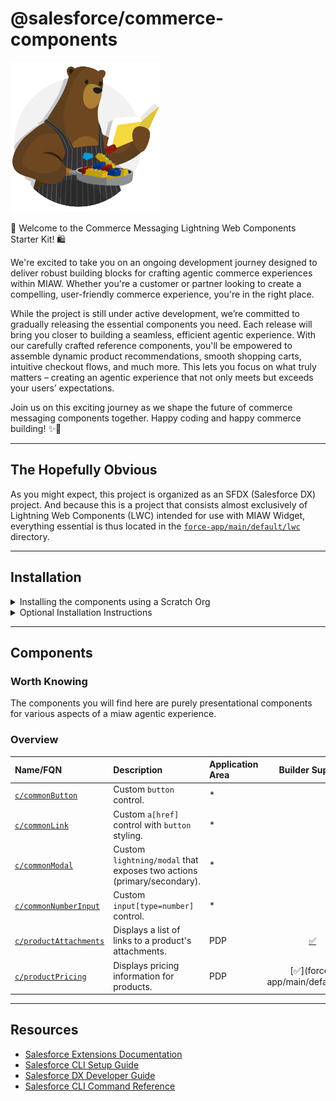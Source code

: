 # @salesforce/commerce-components

![recipes-logo](recipes-logo.png)

🌟 Welcome to the Commerce Messaging Lightning Web Components Starter Kit! 🛍️

We're excited to take you on an ongoing development journey designed to deliver robust building blocks for crafting agentic commerce experiences within MIAW. Whether you're a customer or partner looking to create a compelling, user-friendly commerce experience, you're in the right place.

While the project is still under active development, we’re committed to gradually releasing the essential components you need. Each release will bring you closer to building a seamless, efficient agentic experience. With our carefully crafted reference components, you'll be empowered to assemble dynamic product recommendations, smooth shopping carts, intuitive checkout flows, and much more. This lets you focus on what truly matters – creating an agentic experience that not only meets but exceeds your users’ expectations.

Join us on this exciting journey as we shape the future of commerce messaging components together. Happy coding and happy commerce building! ✨🚀

---

## The Hopefully Obvious

As you might expect, this project is organized as an SFDX (Salesforce DX) project. And because this is a project that consists almost exclusively of Lightning Web Components (LWC) intended for use with MIAW Widget, everything essential is thus located in the [`force-app/main/default/lwc`](force-app/main/default/lwc) directory.

---

## Installation

<details>
<summary>Installing the components using a Scratch Org</summary>

1.  Set up your environment. Follow the steps in the [Quick Start: Lightning Web Components](https://trailhead.salesforce.com/content/learn/projects/quick-start-lightning-web-components/) Trailhead project. The steps include:

    -   Enable Dev Hub in your Org
    -   Install Salesforce CLI
    -   Install Visual Studio Code
    -   Install the Visual Studio Code Salesforce extensions, including the Lightning Web Components extension

2.  If you haven't already done so, authorize your hub org and provide it with an alias (**myhuborg** in the command below):

    ```shell
    sf org login web -d -a myhuborg
    ```

3.  Clone the repositoty `akasipathy/commerce-messaging-lightning-components`:

    ```shell
    git clone https://github.com/akasipathy/commerce-messaging-lightning-components.git
    cd commerce-messaging-lightning-components
    ```

4.  Create a scratch org and provide it with an alias (**commerce-messaging-components** in the command below):

    ```shell
    sf org create scratch -f config/project-scratch-def.json -a commerce-messaging-components
    ```

5.  Push the app to your scratch org:

    ```shell
    sf project deploy start
    ```

6.  Open the scratch org:

    ```shell
    sf org open
    ```

    </details>

<details>
<summary>Optional Installation Instructions</summary>

This repository contains several files that are relevant if you want to integrate modern web development tooling to your Salesforce development processes, or to your continuous integration/continuous deployment processes.

### Code Formatting

[Prettier](https://prettier.io/) is a code formatter used to ensure consistent formatting across your code base. To use Prettier with Visual Studio Code, install [this extension](https://marketplace.visualstudio.com/items?itemName=esbenp.prettier-vscode) from the Visual Studio Code Marketplace. The [.prettierignore](.prettierignore) and [.prettierrc](.prettierrc) files are provided as part of this repository to control the behavior of the Prettier formatter.

### Code Linting

[ESLint](https://eslint.org/) is a popular JavaScript linting tool used to identify stylistic errors and erroneous constructs. To use ESLint with Visual Studio Code, install [this extension](https://marketplace.visualstudio.com/items?itemName=salesforce.salesforcedx-vscode-lwc) from the Visual Studio Code Marketplace. The [.eslintrc.cjs](force-app/main/default/lwc/.eslintrc.cjs) file is provided as part of this repository to control the behavior of the linting process in the context of Lightning Web Components development.

### Pre-Commit Hook

This repository also comes with a [package.json](package.json) file that makes it easy to set up a pre-commit hook that enforces code formatting and linting by running Prettier and ESLint every time you `git commit` changes.

To set up the formatting and linting pre-commit hook:

1. Install [Node.js](https://nodejs.org) if you haven't already done so
2. Run `npm install` in your project's root folder to install the ESLint and Prettier modules (Note: Mac users should verify that Xcode command line tools are installed before running this command.)

Prettier and ESLint will now run automatically every time you commit changes. The commit will fail if linting errors are detected. You can also run the formatting and linting from the command line using the following commands (check out [package.json](package.json) for the full list):

```shell
npm run lint
npm run format
```

</details>

---

## Components

### Worth Knowing

The components you will find here are purely presentational components for various aspects of a miaw agentic experience.

### Overview

<!-- prettier-ignore -->
| Name/FQN                                                                                                                                                                                                                                                                                                                                                                                                                                                                                                                                                                                                                 | Description                                                                                                                                                                                                                                                            | Application Area |                                 Builder Support                                 |
|:-------------------------------------------------------------------------------------------------------------------------------------------------------------------------------------------------------------------------------------------------------------------------------------------------------------------------------------------------------------------------------------------------------------------------------------------------------------------------------------------------------------------------------------------------------------------------------------------------------------------------|:-----------------------------------------------------------------------------------------------------------------------------------------------------------------------------------------------------------------------------------------------------------------------|:-----------------|:-------------------------------------------------------------------------------:|
| [`c/commonButton`](force-app/main/default/lwc/commonButton)                                                                                                                                                                                                                                                                                                                                                                                                                                                                                                                                                              | Custom `button` control.                                                                                                                                                                                                                                               | *                |                                                                                 |
| [`c/commonLink`](force-app/main/default/lwc/commonLink)                                                                                                                                                                                                                                                                                                                                                                                                                                                                                                                                                                  | Custom `a[href]` control with `button` styling.                                                                                                                                                                                                                        | *                |                                                                                 |
| [`c/commonModal`](force-app/main/default/lwc/commonModal)                                                                                                                                                                                                                                                                                                                                                                                                                                                                                                                                                                | Custom `lightning/modal` that exposes two actions (primary/secondary).                                                                                                                                                                                                 | *                |                                                                                 |
| [`c/commonNumberInput`](force-app/main/default/lwc/commonNumberInput)                                                                                                                                                                                                                                                                                                                                                                                                                                                                                                                                                    | Custom `input[type=number]` control.                                                                                                                                                                                                                                   | *                |                                                                                 |
| [`c/productAttachments`](force-app/main/default/lwc/productAttachments)                                                                                                                                                                                                                                                                                                                                                                                                                                                                                                                                                  | Displays a list of links to a product's attachments.                                                                                                                                                                                                                   | PDP              |   [:white_check_mark:](force-app/main/default/lwc/builderProductAttachments)    |
| [`c/productPricing`](force-app/main/default/lwc/productPricing)                                                                                                                                                                                                                                                                                                                                                                                                                                                                                                                                                          | Displays pricing information for products.                                                                                                                                                                                                                             | PDP              |     [:white_check_mark:](force-app/main/default/lwc/

---

## Resources

-   [Salesforce Extensions Documentation](https://developer.salesforce.com/tools/vscode/)
-   [Salesforce CLI Setup Guide](https://developer.salesforce.com/docs/atlas.en-us.sfdx_setup.meta/sfdx_setup/sfdx_setup_intro.htm)
-   [Salesforce DX Developer Guide](https://developer.salesforce.com/docs/atlas.en-us.sfdx_dev.meta/sfdx_dev/sfdx_dev_intro.htm)
-   [Salesforce CLI Command Reference](https://developer.salesforce.com/docs/atlas.en-us.sfdx_cli_reference.meta/sfdx_cli_reference/cli_reference.htm)
